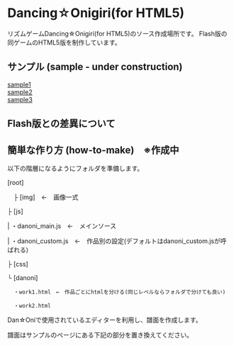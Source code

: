 # Dancing☆Onigiri(for HTML5)

リズムゲームDancing☆Onigiri(for HTML5)のソース作成場所です。
Flash版の同ゲームのHTML5版を制作しています。

## サンプル (sample - under construction)
[sample1]  
[sample2]  
[sample3]  

[sample1]:http://cw7.sakura.ne.jp/work/danonijs/test/danoni1.html "sample1"  
[sample2]:http://cw7.sakura.ne.jp/work/danonijs/test/danoni2.html "sample2"  
[sample3]:http://cw7.sakura.ne.jp/work/danonijs/test/danoni3.html "sample3"  

## Flash版との差異について
[Flash版との差異]:http://cw7.sakura.ne.jp/work/danonijs/test/danoni_flash_vs_html5.html "Flash版との差異"  

## 簡単な作り方 (how-to-make)　※作成中
以下の階層になるようにフォルダを準備します。

[root]

　├ [img]　←　画像一式
 
  ├ [js]
  
  |   ・danoni_main.js　←　メインソース
  
  |   ・danoni_custom.js　←　作品別の設定(デフォルトはdanoni_custom.jsが呼ばれる)
  
  ├ [css]
  
  └ [danoni]
  
      ・work1.html　←　作品ごとにhtmlを分ける(同じレベルならフォルダで分けても良い)
      
      ・work2.html

Dan☆Oniで使用されているエディターを利用し、譜面を作成します。

譜面はサンプルのページにある下記の部分を置き換えてください。

<input type="hidden" name="dos" id="dos" value='ここに譜面データを入れる'>

